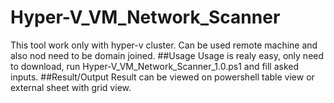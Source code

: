 # Hyper-V_VM_Network_Scanner
This tool work only with hyper-v cluster. Can be used remote machine and also nod need to be domain joined.
##Usage
Usage is realy easy, only need to download, run Hyper-V_VM_Network_Scanner_1.0.ps1 and fill asked inputs.
##Result/Output
Result can be viewed on powershell table view or external sheet with grid view.
